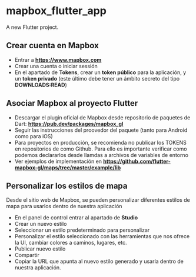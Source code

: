 # mapbox_flutter_app

A new Flutter project.

## Crear cuenta en Mapbox

- Entrar a **https://www.mapbox.com**
- Crear una cuenta o iniciar sessión
- En el apartado de **Tokens**, crear un **token público** para la aplicación, y un **token privado** (este último debe tener un ámbito secreto del tipo **DOWNLOADS:READ**)

## Asociar Mapbox al proyecto Flutter

- Descargar el plugin oficial de Mapbox desde repositorio de paquetes de Dart: **https://pub.dev/packages/mapbox_gl**
- Seguir las instrucciones del proovedor del paquete (tanto para Android como para iOS)
- Para proyectos en producción, se recomienda no publicar los TOKENS en repositorios de como Github. Para ello es importante verificar como podemos declararlos desde llamdas a archivos de variables de entorno
- Ver ejemplos de implementación en **https://github.com/flutter-mapbox-gl/maps/tree/master/example/lib**

## Personalizar los estilos de mapa

Desde el sitio web de Mapbox, se pueden personalizar diferentes estilos de mapa para usarlos dentro de nuestra aplicación

- En el panel de control entrar al apartado de **Studio**
- Crear un nuevo estilo
- Seleccionar un estilo predeterminado para personalizar
- Personalizar el estilo seleccionado con las herramientas que nos ofrece la UI, cambiar colores a caminos, lugares, etc.
- Publicar nuevo estilo
- Compartir
- Copiar la URL que apunta al nuevo estilo generado y usarla dentro de nuestra aplicación.